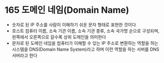 # 165 도메인 네임(Domain Name)

- 숫자로 된 IP 주소를 사람이 이해하기 쉬운 문자 형태로 표현한 것이다
- 호스트 컴퓨터 이름, 소속 기관 이름, 소속 기관 종류, 소속 국가명 순으로 구성되며, 왼쪽에서 오른쪽으로 갈수록 상위 도메인을 의미한다
- 문자로 된 도메인 네임을 컴퓨터가 이해할 수 있는 IP 주소로 변환하는 역할을 하는 시스템을 DNS(Domain Name System)라고 하며 이런 역할을 하는 서버를 DNS 서버라고 한다